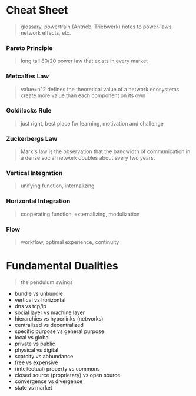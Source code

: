 # Cheat Sheet
> glossary, powertrain (Antrieb, Triebwerk) 
> notes to power-laws, network effects, etc.

### Pareto Principle
> long tail
> 80/20
> power law that exists in every market

### Metcalfes Law
> value=n^2
> defines the theoretical value of a network
> ecosystems create more value than each component on its own

### Goldilocks Rule
> just right, best place for learning, motivation and challenge

### Zuckerbergs Law
> Mark's law is the observation that the bandwidth of communication in a dense social network doubles about every two years.

### Vertical Integration
> unifying function, internalizing

### Horizontal Integration
> cooperating function, externalizing, modulization

### Flow
> workflow, optimal experience, continuity


# Fundamental Dualities
> the pendulum swings

- bundle vs unbundle
- vertical vs horizontal
- dns vs tcp/ip
- social layer vs machine layer
- hierarchies vs hyperlinks (networks) 
- centralized vs decentralized
- specific purpose vs general purpose
- local vs global
- private vs public
- physical vs digital
- scarcity vs abbundance
- free vs expensive
- (intellectual) property vs commons
- closed source (proprietary) vs open source
- convergence vs divergence
- state vs market